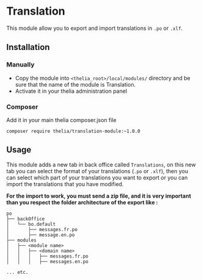 # Translation

This module allow you to export and import translations in ```.po``` or ```.xlf```. 

## Installation

### Manually

* Copy the module into ```<thelia_root>/local/modules/``` directory and be sure that the name of the module is Translation.
* Activate it in your thelia administration panel

### Composer

Add it in your main thelia composer.json file

```
composer require thelia/translation-module:~1.0.0
```

## Usage

This module adds a new tab in back office called ```Translations```, on this new tab you can select the format of your translations (```.po``` or ```.xlf```), then you can select which part of your translations you want to export or you can import the translations that you have modified.

**For the import to work, you must send a zip file, and it is very important than you respect the folder architecture of the export like :**

```
po
├── backOffice
│   └── bo.default
│       ├── messages.fr.po
│       ├── message.en.po
├── modules
│   ├── <module name>
│   │   ├── <domain name>
│   │   │   ├── messages.fr.po
│   │   │   ├── messages.en.po

... etc.
```
